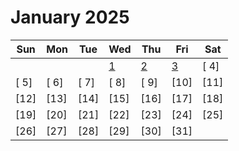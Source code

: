 # January 2025

| Sun  | Mon  | Tue  | Wed                 | Thu                 | Fri                 | Sat  |
| ---- | ---- | ---- | ------------------- | ------------------- | ------------------- | ---- |
|      |      |      | [ 1](./01-01-2025/) | [ 2](./02-01-2025/) | [ 3](./03-01-2025/) | [ 4] |
| [ 5] | [ 6] | [ 7] | [ 8]                | [ 9]                | [10]                | [11] |
| [12] | [13] | [14] | [15]                | [16]                | [17]                | [18] |
| [19] | [20] | [21] | [22]                | [23]                | [24]                | [25] |
| [26] | [27] | [28] | [29]                | [30]                | [31]                |      |
